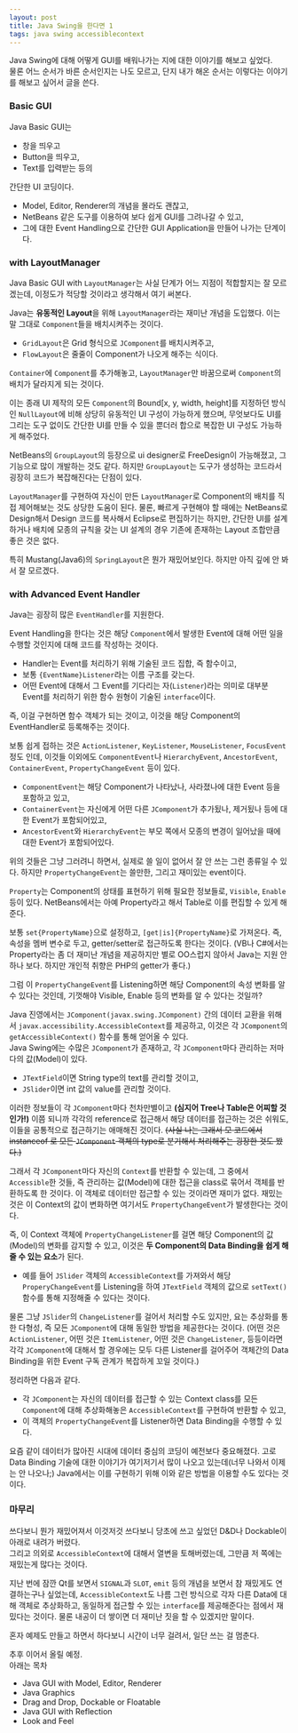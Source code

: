 ```yaml
---
layout: post
title: Java Swing을 한다면 1
tags: java swing accessiblecontext
---
```


Java Swing에 대해 어떻게 GUI를 배워나가는 지에 대한 이야기를 해보고 싶었다.  
물론 어느 순서가 바른 순서인지는 나도 모르고, 단지 내가 해온 순서는 이렇다는 이야기를 해보고 싶어서 글을 쓴다.

### Basic GUI ###

Java Basic GUI는

* 창을 띄우고
* Button을 띄우고,
* Text를 입력받는 등의
 
간단한 UI 코딩이다.

* Model, Editor, Renderer의 개념을 몰라도 괜찮고,
* NetBeans 같은 도구를 이용하여 보다 쉽게 GUI를 그려나갈 수 있고,
* 그에 대한 Event Handling으로 간단한 GUI Application을 만들어 나가는 단계이다.

### with LayoutManager ###

Java Basic GUI with `LayoutManager`는 사실 단계가 어느 지점이 적합할지는 잘 모르겠는데,
이정도가 적당할 것이라고 생각해서 여기 써본다.

Java는 **유동적인 Layout**을 위해 `LayoutManager`라는 재미난 개념을 도입했다. 이는 말 그대로 `Component`들을 배치시켜주는 것이다.

* `GridLayout`은 Grid 형식으로 `JComponent`를 배치시켜주고,
* `FlowLayout`은 줄줄이 Component가 나오게 해주는 식이다.

`Container`에 `Component`를 추가해놓고, `LayoutManager`만 바꿈으로써 `Component`의 배치가 달라지게 되는 것이다.

이는 종래 UI 제작의 모든 `Component`의 Bound[x, y, width, height]를 지정하던 방식인 `NullLayout`에 비해 상당히 유동적인 UI 구성이 가능하게 했으며,
무엇보다도 UI를 그리는 도구 없이도 간단한 UI를 만들 수 있을 뿐더러 합으로 복잡한 UI 구성도 가능하게 해주었다.

NetBeans의 `GroupLayout`의 등장으로 ui designer로 FreeDesign이 가능해졌고, 그 기능으로 많이 개발하는 것도 같다. 하지만 `GroupLayout`는 도구가 생성하는 코드라서 굉장히 코드가 복잡해진다는 단점이 있다.

`LayoutManager`를 구현하여 자신이 만든 `LayoutManager`로 Component의 배치를 직접 제어해보는 것도 상당한 도움이 된다. 물론, 빠르게 구현해야 할 때에는 NetBeans로 Design해서 Design 코드를 복사해서 Eclipse로 편집하기는 하지만, 간단한 UI를 설계하거나 배치에 모종의 규칙을 갖는 UI 설계의 경우 기존에 존재하는 Layout 조합만큼 좋은 것은 없다.

특히 Mustang(Java6)의 `SpringLayout`은 뭔가 재밌어보인다. 하지만 아직 깊에 안 봐서 잘 모르겠다.

### with Advanced Event Handler ###

Java는 굉장히 많은 `EventHandler`를 지원한다.

Event Handling을 한다는 것은 해당 `Component`에서 발생한 Event에 대해 어떤 일을 수행할 것인지에 대해 코드를 작성하는 것이다.

* Handler는 Event를 처리하기 위해 기술된 코드 집합, 즉 함수이고,
* 보통 `{EventName}Listener`라는 이름 구조를 갖는다.
* 어떤 Event에 대해서 그 Event를 기다리는 자(`Listener`)라는 의미로 대부분 Event를 처리하기 위한 함수 원형이 기술된 `interface`이다.

즉, 이걸 구현하면 함수 객체가 되는 것이고, 이것을 해당 Component의 EventHandler로 등록해주는 것이다.

보통 쉽게 접하는 것은 `ActionListener`, `KeyListener`, `MouseListener`, `FocusEvent` 정도 인데, 이것들 이외에도 `ComponentEvent`나 `HierarchyEvent`, `AncestorEvent`, `ContainerEvent`, `PropertyChangeEvent` 등이 있다.

* `ComponentEvent`는 해당 Component가 나타났나, 사라졌나에 대한 Event 등을 포함하고 있고,
* `ContainerEvent`는 자신에게 어떤 다른 `JComponent`가 추가됬나, 제거됬나 등에 대한 Event가 포함되어있고,
* `AncestorEvent`와 `HierarchyEvent`는 부모 쪽에서 모종의 변경이 일어났을 때에 대한 Event가 포함되어있다.
 
위의 것들은 그냥 그러려니 하면서, 실제로 쓸 일이 없어서 잘 안 쓰는 그런 종류일 수 있다. 하지만 `PropertyChangeEvent`는 쓸만한, 그리고 재미있는 event이다.

`Property`는 Component의 상태를 표현하기 위해 필요한 정보들로, `Visible`, `Enable` 등이 있다. NetBeans에서는 아예 Property라고 해서 Table로 이를 편집할 수 있게 해준다.

보통 `set{PropertyName}`으로 설정하고, `[get|is]{PropertyName}`로 가져온다. 즉, 속성을 멤버 변수로 두고, getter/setter로 접근하도록 한다는 것이다. (VB나 C#에서는 Property라는 좀 더 재미난 개념을 제공하지만 별로 OO스럽지 않아서 Java는 지원 안하나 보다. 하지만 개인적 취향은 PHP의 getter가 좋다.)

그럼 이 `PropertyChangeEvent`를 Listening하면 해당 Component의 속성 변화를 알 수 있다는 것인데, 기껏해야 Visible, Enable 등의 변화를 알 수 있다는 것일까?

Java 진영에서는 `JComponent(javax.swing.JComponent)` 간의 데이터 교환을 위해서 `javax.accessibility.AccessibleContext`를 제공하고, 이것은 각 `JComponent`의 `getAccessibleContext()` 함수를 통해 얻어올 수 있다.  
Java Swing에는 수많은 `JComponent`가 존재하고, 각 `JComponent`마다 관리하는 저마다의 값(Model)이 있다.

* `JTextField`이면 String type의 text를 관리할 것이고,
* `JSlider`이면 int 값의 value를 관리할 것이다.
 
이러한 정보들이 각 `JComponent`마다 천차만별이고 **(심지어 Tree나 Table은 어찌할 것인가!)** 이쯤 되니까 각각의 reference로 접근해서 해당 데이터를 접근하는 것은 쉬워도, 이들을 공통적으로 접근하기는 애매해진 것이다. ~~(사실 나는 그래서 모 코드에서 instanceof 로 모든 `JComponent` 객체의 type로 분기해서 처리해주는 굉장한 것도 봤다.)~~

그래서 각 `JComponent`마다 자신의 `Context`를 반환할 수 있는데, 그 중에서 `Accessible`한 것들, 즉 관리하는 값(Model)에 대한 접근을 class로 묶어서 객체를 반환하도록 한 것이다.
이 객체로 데이터만 접근할 수 있는 것이라면 재미가 없다. 재밌는 것은 이 Context의 값이 변화하면 여기서도 `PropertyChangeEvent`가 발생한다는 것이다.

즉, 이 Context 객체에 `PropertyChangeListener`를 걸면 해당 Component의 값(Model)의 변화를 감지할 수 있고, 이것은 **두 Component의 Data Binding을 쉽게 해줄 수 있는 요소**가 된다.

* 예를 들어 `JSlider` 객체의 `AccessibleContext`를 가져와서 해당 `ProperyChangeEvent`를 Listening을 하여 `JTextField` 객체의 값으로 `setText()` 함수를 통해 지정해줄 수 있다는 것이다.
 
물론 그냥 `JSlider`의 `ChangeListener`를 걸어서 처리할 수도 있지만, 요는 추상화를 통한 다형성, 즉 모든 `JComponent`에 대해 동일한 방법을 제공한다는 것이다. (어떤 것은 `ActionListener`, 어떤 것은 `ItemListener`, 어떤 것은 `ChangeListener`, 등등이라면 각각 `JComponent`에 대해서 할 경우에는 모두 다른 Listener를 걸어주어 객체간의 Data Binding을 위한 Event 구독 관계가 복잡하게 꼬일 것이다.)

정리하면 다음과 같다.

* 각 `JComponent`는 자신의 데이터를 접근할 수 있는 Context class를 모든 `Component`에 대해 추상화해놓은 `AccessibleContext`를 구현하여 반환할 수 있고,
* 이 객체의 `PropertyChangeEvent`를 Listener하면 Data Binding을 수행할 수 있다.

요즘 같이 데이터가 많아진 시대에 데이터 중심의 코딩이 예전보다 중요해졌다. 고로 Data Binding 기술에 대한 이야기가 여기저기서 많이 나오고 있는데(너무 나와서 이제는 안 나오나;) Java에서는 이를 구현하기 위해 이와 같은 방법을 이용할 수도 있다는 것이다.

### 마무리 ###

쓰다보니 뭔가 재밌어져서 이것저것 쓰다보니 당초에 쓰고 싶었던 D&D나 Dockable이 아래로 내려가 버렸다.  
그리고 의외로 `AccessibleContext`에 대해서 열변을 토해버렸는데, 그만큼 저 쪽에는 재밌는게 많다는 것이다.

지난 번에 잠깐 Qt를 보면서 `SIGNAL`과 `SLOT`, `emit` 등의 개념을 보면서 참 재밌게도 연결하는구나 싶었는데, `AccessibleContext`도 나름 그런 방식으로 각자 다른 Data에 대해 객체로 추상화하고, 동일하게 접근할 수 있는 `interface`를 제공해준다는 점에서 재밌다는 것이다. 물론 내공이 더 쌓이면 더 재미난 짓을 할 수 있겠지만 말이다.

혼자 예제도 만들고 하면서 하다보니 시간이 너무 걸려서, 일단 쓰는 걸 멈춘다.

추후 이어서 올릴 예정.  
아래는 목차

* Java GUI with Model, Editor, Renderer
* Java Graphics
* Drag and Drop, Dockable or Floatable
* Java GUI with Reflection
* Look and Feel